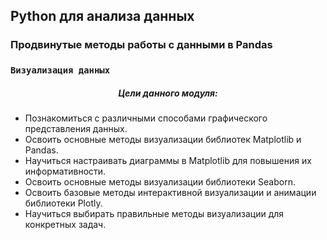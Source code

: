 ## Python для анализа данных
### Продвинутые методы работы с данными в Pandas
### `Визуализация данных`

##### <center>Цели данного модуля:

 - Познакомиться с различными способами графического представления данных.
 - Освоить основные методы визуализации библиотек Matplotlib и Pandas.
 - Научиться настраивать диаграммы в Matplotlib для повышения их информативности.
 - Освоить основные методы визуализации библиотеки Seaborn.
 - Освоить базовые методы интерактивной визуализации и анимации библиотеки Plotly.
 - Научиться выбирать правильные методы визуализации для конкретных задач.
